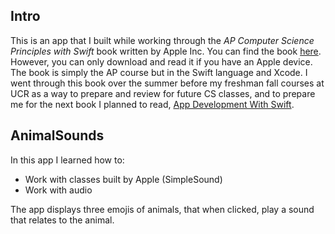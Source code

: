 ## Intro
This is an app that I built while working through the _AP Computer Science Principles with Swift_ book written by Apple Inc. 
You can find the book [here](https://books.apple.com/us/book/ap-computer-science-principles-with-swift/id1456795905). However, you can only download and read it if 
you have an Apple device. 
The book is simply the AP course but in the Swift language and Xcode. I went through this book over the summer before my freshman fall courses at UCR as
a way to prepare and review for future CS classes, and to prepare me for the next book I planned to read, [App Development With Swift](https://books.apple.com/us/book/app-development-with-swift/id1219117996).      

## AnimalSounds
In this app I learned how to:    
- Work with classes built by Apple (SimpleSound)
- Work with audio

The app displays three emojis of animals, that when clicked, play a sound that relates to the animal. 
